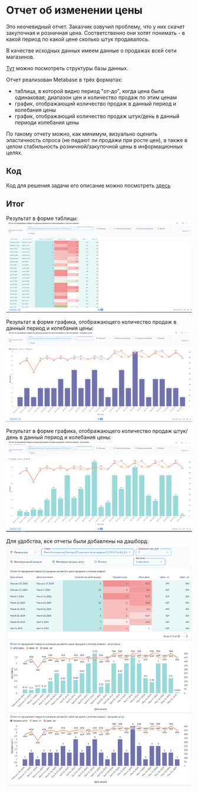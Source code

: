 # Отчет об изменении цены

Это неочевидный отчет. Заказчик озвучил проблему, что у них скачет закупочная и розничная цена. Соответственно они хотят понимать - в какой период по какой цене сколько штук продавалось. 

В качестве исходных данных имеем данные о продажах всей сети магазинов.

[Тут](https://github.com/TrofimovIA/product_compatibility/blob/main/DB%20diagram.PNG) можно посмотреть структуры базы данных.

Отчет реализован Metabase в трёх форматах:

- таблица, в которой видно период "от-до", когда цена была одинаковая; диапазон цен и количество продаж по этим ценам
- график, отображающий количество продаж в данный период и колебания цены
- график, отображающий количество продаж штук/день в данный периоди колебания цены

По такому отчету можно, как минимум, визуально оценить эластичность спроса (не падают ли продажи при росте цен), а также в целом стабильность розничной/закупочной цены в информационных целях.

## Код
Код для решения задачи его описание можно посмотреть [здесь]()

## Итог
Результат в форме таблицы:
![таблица](https://github.com/TrofimovIA/Price_change/blob/main/results_table.PNG)

Результат в форме графика, отображающего количество продаж в данный период и колебания цены:
![график 1](https://github.com/TrofimovIA/Price_change/blob/main/result_dia1.PNG)

Результат в форме графика, отображающего количество продаж штук/день в данный период и колебания цены:
![график 2](https://github.com/TrofimovIA/Price_change/blob/main/result_dia2.PNG)

Для удобства, все отчеты были добавлены на дашборд:
![дашборд](https://github.com/TrofimovIA/Price_change/blob/main/result_dash.PNG)
